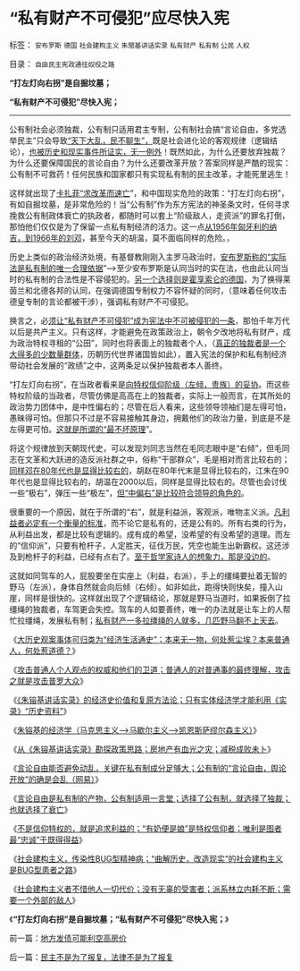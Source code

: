 # “私有财产不可侵犯”应尽快入宪

标签： `安布罗斯` `德国` `社会建构主义` `朱閒基讲话实录` `私有财产` `私有制` `公民` `人权` 

目录： `自由民主宪政通往奴役之路`

**“打左灯向右拐”是自掘坟墓；**

**“私有财产不可侵犯”尽快入宪；**

****

公有制社会必须独裁，公有制只适用君主专制，公有制社会搞“言论自由，多党选举民主”只会导致[“天下大乱，民不聊生”，](../../../2011/10/30/中世纪的长子继承权和领土完整.md)既是社会进化论的客观规律（逻辑结论），[也被历史和现实事件所证实，无一例外](../../../2011/10/30/脱离私有制的“民主”将毁于民粹冲击波.md)！既然如此，为什么还要放弃独裁？为什么还要保障国民的言论自由？为什么还要改革开放？答案同样是严酷的现实：公有制不可救药！任何民族和国家都只有实现私有制的民主改革，才能死里逃生！

这样就出现了[卡扎菲“求改革而速亡](http://darthvad.blog.163.com/blog/static/533994702011101112845849/)”，和中国现实危险的政策：“打左灯向右拐”，有如自掘坟墓，是非常危险的！当“公有制”作为东方宪法的神圣条文时，任何寻求挽救公有制政体衰亡的执政者，都随时可以套上“阶级敌人，走资派”的罪名打倒，那怕他们仅仅是为了保留一点私有制经济的活力。这一点[从1956年匈牙利的纳吉，到1966年的刘邓](http://blog.sina.com.cn/s/blog_59fbeb2d0100x397.html)，甚至今天的胡温，莫不面临同样的危险。，

历史上类似的政治经济处境，有基督教刚刚入主罗马政治时，[安布罗斯称的“实际法是私有制的唯一合理依据](../../../2011/10/7/没有私有制就无所谓民主！基督教通往奴役之路的命运！.md)”——>至少安布罗斯是认同当时的实在法，也由此认同当时的私有制的合法性是不容侵犯的。[另一个选择则是霍享索仑的德国](../../../2010/3/18/旧德国是爱国分子追求的理想帝国.md)，为了换得莱茵兰和北德各邦的认同，在强调德国专制权力不容怀疑的同时，（意味着任何攻击德皇专制的言论都被干涉），强调私有财产不可侵犯。

换言之，必[须让“私有财产不可侵犯”成为宪法中不可被侵犯的一条](../../../2011/10/8/实在法是公有制的唯一合理依据.md)，那怕千年万代以后是共产主义。只有这样，才能避免在政策政治上，朝令夕改地将私有财产，成为政治特权寻租的“公田”，同时也将表面上的独裁者个人，（[真正的独裁者是一个大得多的少数量群体](../../../2010/9/24/罗马社会摆脱狗腿子工具阶级的经验和教训.md)，历朝历代世界诸国皆如此），置入宪法的保护和私有制经济带动社会发展的“政绩”之中，这两条足以保护独裁者本人善终。

“打左灯向右拐”，在当政者看来是[向特权信仰阶级（左倾，贵族）的妥协](../../../2009/8/29/利益期望决定社会立场行为.md)。而这些特权阶级的当政者，尽管仿佛是高高在上的独裁者，实际上一般而言，在其所处的政治势力团体中，是中性偏右的；尽管在后人看来，这些领导领袖们是左得可怕，愚昧得可怕。但那只不过是不容易接触其身边，拥戴他们的政治力量，到底是不是左得更可怕。[这就是所谓的“最不坏原理](../../../2011/6/4/最不坏定律：没有最坏的，只有更坏的.md)”。

将这个规律放到天朝现代史，可以发现刘同志当然在毛同志眼中是“右倾”，但毛同志在文革和大跃进的造反派社群之中，俗称“干部群众”，毛是相对而言比较右的；[同样邓在80年代也是显得比较右的](http://darthvad.blog.163.com/blog/static/5339947020111021220157/)，胡赵在80年代末是显得比较右的，江朱在90年代也是显得比较右的，胡温在2000以后，同样是显得比较右的。尽管也会讨伐一些“极右”，弹压一些“极左”，[但“中偏右”是比较符合领导的角色的](../../../2009/8/29/当权者不可能是太左.md)。

很重要的一个原因，就在于所谓的“右”，就是利益派，客观派，唯物主义派。[凡利益者必定有一个衡量的标准](../../../2011/11/2/不是信仰特权的，就是追求利益的.md)，而不论它是私有的，还是公有的。所有右类的行为，从利益出发，都是比较有逻辑的。成有成的希望，没希望的有没希望的道理。而左的“信仰派”，只要有枪杆子，人定胜天，征伐万民，凭空也能生出新霸权。这还涉及到枪杆子的利益，已经有点右了。[至于哲学家诗人的想象力，那是没边的](../../../2009/6/26/自由是社会财富生产的源泉，左派注定是乌托邦.md)。

这就如同驾车的人，屁股要坐在实座上（利益，右派），手上的缰绳要扯着无智的野马（左派），身体自然就会向后倾（右倾）。如非如此，跑得快则快矣，撞入山崖，同样是很快的。这样就出现了个逻辑结论，那就是野马当道时，如果扳倒了拉缰绳的独裁者，车驾更会失控。驾车的人如要善终，唯一的办法就是让车上的人帮忙拉缰绳，发展私有制；[私有财产一多拉缰绳的人就多，几匹野马翻不上天去](http://darthvad.blog.163.com/blog/static/53399470201110211210165/)。

《[大历史观案事体可归类为“经济生活通史”；本来无一物，何处惹尘埃？本来普通人，何处惹道德？](../../../2011/11/1/本来普通人，何处惹道德？.md)》

《[攻击普通人个人观点的权威和他们的卫道；普通人的对普通事的最终理解，攻击之就是攻击普罗大众](../../../2011/11/1/攻击个人观点的权威和他们的卫道.md)》

《[《朱镕基讲话实录》的经济史价值和复原方法论；只有实体经济学才能利用《实录》“历史资料”](../../../2011/11/1/《朱镕基讲话实录》的经济史价值和方法论.md)》

《[朱镕基的经济学（马克思主义——>马歇尔主义——>凯恩斯萨缪尔森主义）](http://darthvad.blog.163.com/blog/static/5339947020111028459167/)》

《[从《朱镕基讲话实录》勘探政策思路；房地产有血光之灾；减税成败未卜](../../../2011/11/1/从《朱镕基讲话实录》勘探政策演绎逻辑的过程.md)》

《[言论自由能否避免动乱，关键在私有制成分足够大；公有制的“言论自由，舆论开放”的确是会乱（网易）](http://darthvad.blog.163.com/blog/static/53399470201110211210165/)》

《[言论自由是私有制的产物，公有制适用一言堂；选择了公有制，就选择了独裁；也就选择了衰亡](../../../2011/11/2/言论自由是私有制的产物，公有制适用一言堂.md)》

《[不是信仰特权的，就是追求利益的；“有奶便是娘”是特权信仰者；唯利是图者最“忠诚”于既得得益](../../../2011/11/2/不是信仰特权的，就是追求利益的.md)》

《[社会建构主义，传染性BUG型精神病；“曲解历史，改造现实”的社会建构主义是BUG型患者之路](../../../2011/11/2/传染性BUG型精神病.md)》

《[社会建构主义者不惜他人一切代价；没有无辜的受害者；派系林立内耗不断；需要一个外部的敌人](../../../2011/11/2/不惜他人一切代价的无私奋斗.md)》

《**“打左灯向右拐”是自掘坟墓；“私有财产不可侵犯”尽快入宪；**》

前一篇：[地方发债可能利空高房价](../../../2011/11/3/地方发债可能利空高房价.md)

后一篇：[民主不是为了报复，法律不是为了报复](../../../2011/11/3/民主不是为了报复，法律不是为了报复.md)
